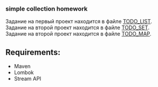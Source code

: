 ### simple collection homework

Задание на первый проект находится в файле [TODO_LIST](homework-01-collections-list/TODO.md).  
Задание на второй проект находится в файле [TODO_SET](homework-02-collections-set/TODO.md).  
Задание на второй проект находится в файле [TODO_MAP](homework-03-collections-map/TODO.md).

## Requirements:
* Maven
* Lombok
* Stream API